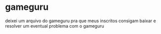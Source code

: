 # gameguru
deixei um arquivo do gameguru pra que meus inscritos consigam baixar e resolver um eventual problema com o gameguru   
